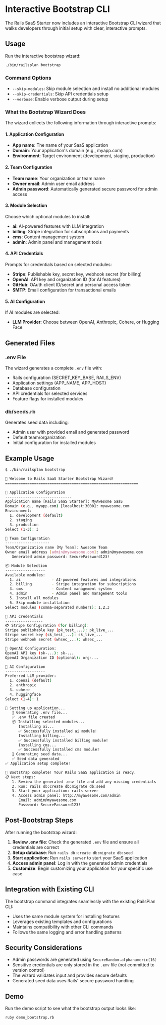# Interactive Bootstrap CLI

The Rails SaaS Starter now includes an interactive Bootstrap CLI wizard that walks developers through initial setup with clear, interactive prompts.

## Usage

Run the interactive bootstrap wizard:

```bash
./bin/railsplan bootstrap
```

### Command Options

- `--skip-modules`: Skip module selection and install no additional modules
- `--skip-credentials`: Skip API credentials setup
- `--verbose`: Enable verbose output during setup

### What the Bootstrap Wizard Does

The wizard collects the following information through interactive prompts:

#### 1. Application Configuration
- **App name**: The name of your SaaS application
- **Domain**: Your application's domain (e.g., myapp.com)
- **Environment**: Target environment (development, staging, production)

#### 2. Team Configuration
- **Team name**: Your organization or team name
- **Owner email**: Admin user email address
- **Admin password**: Automatically generated secure password for admin access

#### 3. Module Selection
Choose which optional modules to install:
- **ai**: AI-powered features with LLM integration
- **billing**: Stripe integration for subscriptions and payments
- **cms**: Content management system
- **admin**: Admin panel and management tools

#### 4. API Credentials
Prompts for credentials based on selected modules:
- **Stripe**: Publishable key, secret key, webhook secret (for billing)
- **OpenAI**: API key and organization ID (for AI features)
- **GitHub**: OAuth client ID/secret and personal access token
- **SMTP**: Email configuration for transactional emails

#### 5. AI Configuration
If AI modules are selected:
- **LLM Provider**: Choose between OpenAI, Anthropic, Cohere, or Hugging Face

## Generated Files

### .env File
The wizard generates a complete `.env` file with:
- Rails configuration (SECRET_KEY_BASE, RAILS_ENV)
- Application settings (APP_NAME, APP_HOST)
- Database configuration
- API credentials for selected services
- Feature flags for installed modules

### db/seeds.rb
Generates seed data including:
- Admin user with provided email and generated password
- Default team/organization
- Initial configuration for installed modules

## Example Usage

```bash
$ ./bin/railsplan bootstrap

🚀 Welcome to Rails SaaS Starter Bootstrap Wizard!
============================================================

🔧 Application Configuration
------------------------------
Application name [Rails SaaS Starter]: MyAwesome SaaS
Domain (e.g., myapp.com) [localhost:3000]: myawesome.com
Environment:
  1. development (default)
  2. staging
  3. production
Select (1-3): 3

👥 Team Configuration
--------------------
Team/Organization name [My Team]: Awesome Team
Owner email address [admin@myawesome.com]: admin@myawesome.com
   Generated admin password: SecurePassword123!

📦 Module Selection
------------------
Available modules:
  1. ai              - AI-powered features and integrations
  2. billing         - Stripe integration for subscriptions
  3. cms             - Content management system
  4. admin           - Admin panel and management tools
  5. Install all modules
  6. Skip module installation
Select modules (comma-separated numbers): 1,2,3

🔑 API Credentials
-----------------
💳 Stripe Configuration (for billing):
Stripe publishable key (pk_test_...): pk_live_...
Stripe secret key (sk_test_...): sk_live_...
Stripe webhook secret (whsec_...): whsec_...

🤖 OpenAI Configuration:
OpenAI API key (sk-...): sk-...
OpenAI Organization ID (optional): org-...

🤖 AI Configuration
------------------
Preferred LLM provider:
  1. openai (default)
  2. anthropic
  3. cohere
  4. huggingface
Select (1-4): 1

🔧 Setting up application...
   📝 Generating .env file...
   ✅ .env file created
   📦 Installing selected modules...
      Installing ai...
      ✅ Successfully installed ai module!
      Installing billing...
      ✅ Successfully installed billing module!
      Installing cms...
      ✅ Successfully installed cms module!
   🌱 Generating seed data...
   ✅ Seed data generated
✅ Application setup complete!

🎉 Bootstrap complete! Your Rails SaaS application is ready.
📋 Next steps:
   1. Review the generated .env file and add any missing credentials
   2. Run: rails db:create db:migrate db:seed
   3. Start your application: rails server
   4. Access admin panel: http://myawesome.com/admin
      Email: admin@myawesome.com
      Password: SecurePassword123!
```

## Post-Bootstrap Steps

After running the bootstrap wizard:

1. **Review .env file**: Check the generated `.env` file and ensure all credentials are correct
2. **Setup database**: Run `rails db:create db:migrate db:seed`
3. **Start application**: Run `rails server` to start your SaaS application
4. **Access admin panel**: Log in with the generated admin credentials
5. **Customize**: Begin customizing your application for your specific use case

## Integration with Existing CLI

The bootstrap command integrates seamlessly with the existing RailsPlan CLI:

- Uses the same module system for installing features
- Leverages existing templates and configurations
- Maintains compatibility with other CLI commands
- Follows the same logging and error handling patterns

## Security Considerations

- Admin passwords are generated using `SecureRandom.alphanumeric(16)`
- Sensitive credentials are only stored in the `.env` file (not committed to version control)
- The wizard validates input and provides secure defaults
- Generated seed data uses Rails' secure password handling

## Demo

Run the demo script to see what the bootstrap output looks like:

```bash
ruby demo_bootstrap.rb
```